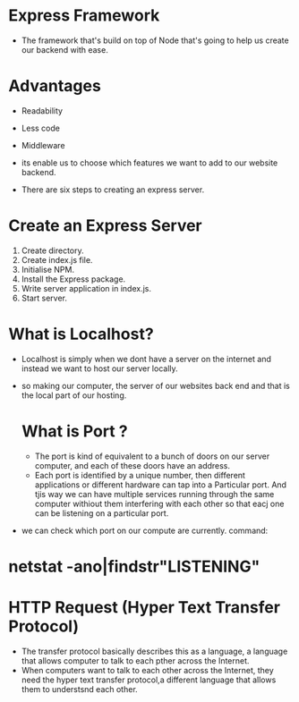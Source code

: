 # Express Framework
* The framework that's build on top of Node that's going to help us create our backend with ease.
# Advantages 
* Readability
* Less code
* Middleware

* its enable us to choose which features we want to add to our website backend.
* There are six steps to creating an express server.
# Create an Express Server
1. Create directory.
2. Create index.js file.
3. Initialise NPM.
4. Install the Express package.
5. Write server application in index.js.
6. Start server.

# What is Localhost?
* Localhost is simply when we dont have a server on the internet and instead we want to host our server locally.
* so making our computer, the server of our websites back end and that is the local part of our hosting.

  # What is Port ?
  * The port is kind of equivalent to a bunch of doors on  our server computer, and each of these doors have an address.
  *  Each port is identified by a unique number, then different applications or different hardware can tap into a Particular port.
    And tjis way we can have multiple services running through the same computer withiout them interfering with each other so that eacj one can be listening on a particular port.
* we can check which port on our compute are currently.
command:
# netstat -ano|findstr"LISTENING"

# HTTP Request (Hyper Text Transfer Protocol)
* The transfer protocol basically describes this as a language, a language that allows computer to talk to each pther across the Internet.
* When computers want to talk to each other across the Internet, they need the hyper text transfer protocol,a different language that allows them to understsnd each other.


